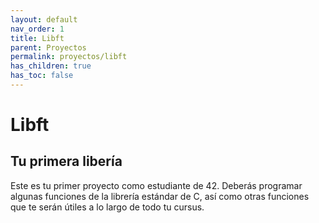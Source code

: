 ```yaml
---
layout: default
nav_order: 1
title: Libft
parent: Proyectos
permalink: proyectos/libft
has_children: true
has_toc: false
---
```


# Libft

## Tu primera libería

Este es tu primer proyecto como estudiante de 42. Deberás programar algunas funciones de la librería estándar de C, así como otras funciones que te serán útiles a lo largo de todo tu cursus.